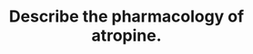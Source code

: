 ---
title: "Describe the pharmacology of atropine."
entityType: SAQ
exam: PEX
college: CICM
year: 2019
sitting: B
question: 19
passRate: 53
EC_expectedDomains:
- "Most candidates used a good structure to compose their answer."
- "Better candidates understood that CNS effects occur as atropine is a tertiary amine that crosses the blood brain barrier."
- "The mechanism of action was required."
- "Indications for use should have included bradycardia, organophosphate poisoning, drying of secretions etc."
- "Reasonably extensive details regarding pharmacodynamics was expected, including potential toxic effects."
EC_errorsCommon:
- "There was limited knowledge regarding pharmacokinetics."
---